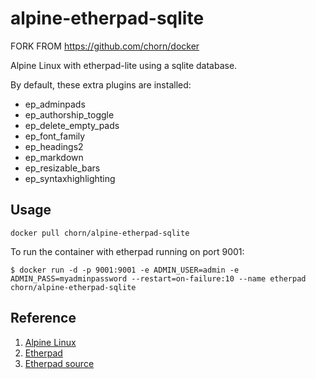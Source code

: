 # alpine-etherpad-sqlite

FORK FROM https://github.com/chorn/docker

Alpine Linux with etherpad-lite using a sqlite database.

By default, these extra plugins are installed:
* ep_adminpads
* ep_authorship_toggle
* ep_delete_empty_pads
* ep_font_family
* ep_headings2
* ep_markdown
* ep_resizable_bars
* ep_syntaxhighlighting

## Usage

```
docker pull chorn/alpine-etherpad-sqlite
```

To run the container with etherpad running on port 9001:

```
$ docker run -d -p 9001:9001 -e ADMIN_USER=admin -e ADMIN_PASS=myadminpassword --restart=on-failure:10 --name etherpad chorn/alpine-etherpad-sqlite
```


## Reference

1. [Alpine Linux](http://alpinelinux.org)
2. [Etherpad](http://etherpad.org/)
3. [Etherpad source](https://github.com/ether/etherpad-lite)

